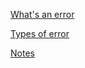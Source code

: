 [What's an error](https://university.alchemy.com/course/js/sc/5d9643a909d5ed335cbf09a8/stage/5da4f9a9a54be5305b6b323b)

[Types of error](https://university.alchemy.com/course/js/sc/5d9643a909d5ed335cbf09a8/stage/5da4fc04a54be5305b6b323e)

[Notes](https://www.notion.so/Error-c98995e9af854d78887c4a006b79361a)
